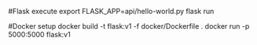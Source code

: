 #Flask execute 
export FLASK_APP=api/hello-world.py
flask run 

#Docker setup
docker build -t flask:v1 -f docker/Dockerfile .
docker run -p 5000:5000 flask:v1